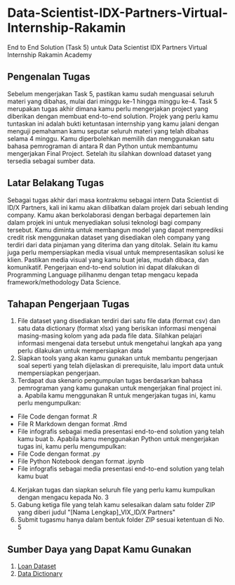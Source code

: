 # Data-Scientist-IDX-Partners-Virtual-Internship-Rakamin
End to End Solution (Task 5) untuk Data Scientist IDX Partners Virtual Internship Rakamin Academy

## Pengenalan Tugas
Sebelum mengerjakan Task 5, pastikan kamu sudah menguasai seluruh materi yang dibahas, mulai dari minggu ke-1 hingga minggu ke-4. Task 5 merupakan tugas akhir dimana kamu perlu mengerjakan project yang diberikan dengan membuat end-to-end solution. Projek yang perlu kamu tuntaskan ini adalah bukti ketuntasan internship yang kamu jalani dengan menguji pemahaman kamu seputar seluruh materi yang telah dibahas selama 4 minggu. Kamu diperbolehkan memilih dan menggunakan satu bahasa pemrograman di antara R dan Python untuk membantumu mengerjakan Final Project. Setelah itu silahkan download dataset yang tersedia sebagai sumber data.

## Latar Belakang Tugas
Sebagai tugas akhir dari masa kontrakmu sebagai intern Data Scientist di ID/X Partners, kali ini kamu akan dilibatkan dalam projek dari sebuah lending company. Kamu akan berkolaborasi dengan berbagai departemen lain dalam projek ini untuk menyediakan solusi teknologi bagi company tersebut. Kamu diminta untuk membangun model yang dapat memprediksi credit risk menggunakan dataset yang disediakan oleh company yang terdiri dari data pinjaman yang diterima dan yang ditolak. Selain itu kamu juga perlu mempersiapkan media visual untuk mempresentasikan solusi ke klien. Pastikan media visual yang kamu buat jelas, mudah dibaca, dan komunikatif. Pengerjaan end-to-end solution ini dapat dilakukan di Programming Language pilihanmu dengan tetap mengacu kepada framework/methodology Data Science.

## Tahapan Pengerjaan Tugas
1. File dataset yang disediakan terdiri dari satu file data (format csv) dan satu data dictionary (format xlsx) yang berisikan informasi mengenai masing-masing kolom yang ada pada file data. Silahkan pelajari informasi mengenai data tersebut untuk mengetahui langkah apa yang perlu dilakukan untuk mempersiapkan data
2. Siapkan tools yang akan kamu gunakan untuk membantu pengerjaan soal seperti yang telah dijelaskan di prerequisite, lalu import data untuk mempersiapkan pengerjaan.
3. Terdapat dua skenario pengumpulan tugas berdasarkan bahasa pemrograman yang kamu gunakan untuk mengerjakan final project ini.
a. Apabila kamu menggunakan R untuk mengerjakan tugas ini, kamu perlu mengumpulkan:
- File Code dengan format .R
- File R Markdown dengan format .Rmd
- File infografis sebagai media presentasi end-to-end solution yang telah kamu buat
b. Apabila kamu menggunakan Python untuk mengerjakan tugas ini, kamu perlu mengumpulkan:
- File Code dengan format .py
- File Python Notebook dengan format .ipynb
- File infografis sebagai media presentasi end-to-end solution yang telah kamu buat
4. Kerjakan tugas dan siapkan seluruh file yang perlu kamu kumpulkan dengan mengacu kepada No. 3
5. Gabung ketiga file yang telah kamu selesaikan dalam satu folder ZIP yang diberi judul "[Nama Lengkap]_VIX_ID/X Partners"
6. Submit tugasmu hanya dalam bentuk folder ZIP sesuai ketentuan di No. 5

## Sumber Daya yang Dapat Kamu Gunakan
1. <a href="https://rakamin-lms.s3.ap-southeast-1.amazonaws.com/vix-assets/idx-partners/loan_data_2007_2014.csv">Loan Dataset</a>
2. <a href="https://docs.google.com/spreadsheets/d/1iT1JNOBwU4l616_rnJpo0iny7blZvNBs/edit?usp=sharing&ouid=106453318899954059421&rtpof=true&sd=true">Data Dictionary</a>
